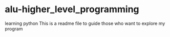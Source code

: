 # alu-higher_level_programming
learning python
This is a readme file to guide those who want to explore my program
